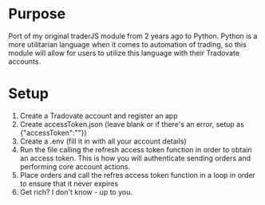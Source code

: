 # Purpose
Port of my original traderJS module from 2 years ago to Python. Python is a more utilitarian language when it comes to automation of trading, so this module will allow for users to utilize this language with their Tradovate accounts.
# Setup
1) Create a Tradovate account and register an app
2) Create accessToken.json (leave blank or if there's an error, setup as {"accessToken":""})
3) Create a .env (fill it in with all your account details)
4) Run the file calling the refresh access token function in order to obtain an access token. This is how you will authenticate sending orders and performing core account actions.
5) Place orders and call the refres access token function in a loop in order to ensure that it never expires
6) Get rich? I don't know - up to you.
